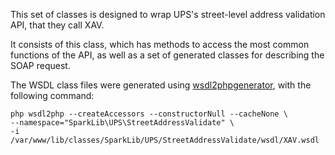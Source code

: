 This set of classes is designed to wrap UPS's street-level address validation
API, that they call XAV.

It consists of this class, which has methods to access the most common
functions of the API, as well as a set of generated classes for describing
the SOAP request.

The WSDL class files were generated using
[wsdl2phpgenerator](https://github.com/wsdl2phpgenerator/wsdl2phpgenerator),
with the following command:

    php wsdl2php --createAccessors --constructorNull --cacheNone \
    --namespace="SparkLib\UPS\StreetAddressValidate" \
    -i /var/www/lib/classes/SparkLib/UPS/StreetAddressValidate/wsdl/XAV.wsdl
